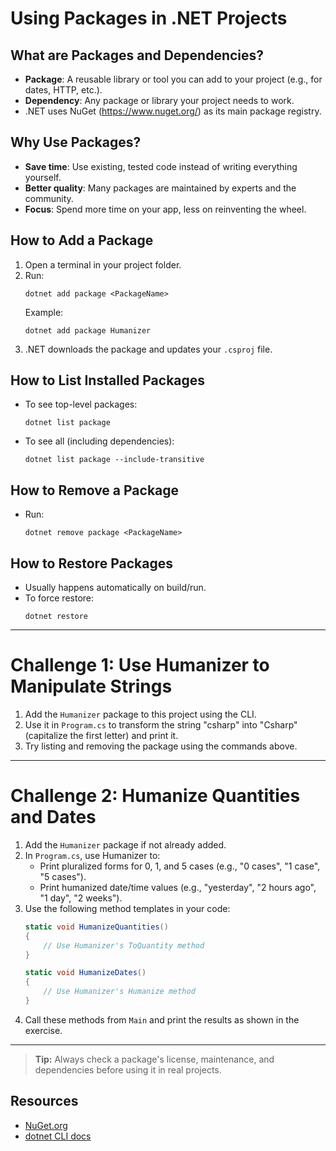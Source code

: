 
# Using Packages in .NET Projects

## What are Packages and Dependencies?
- **Package**: A reusable library or tool you can add to your project (e.g., for dates, HTTP, etc.).
- **Dependency**: Any package or library your project needs to work.
- .NET uses NuGet (https://www.nuget.org/) as its main package registry.

## Why Use Packages?
- **Save time**: Use existing, tested code instead of writing everything yourself.
- **Better quality**: Many packages are maintained by experts and the community.
- **Focus**: Spend more time on your app, less on reinventing the wheel.

## How to Add a Package
1. Open a terminal in your project folder.
2. Run:
   ```
   dotnet add package <PackageName>
   ```
   Example:
   ```
   dotnet add package Humanizer
   ```
3. .NET downloads the package and updates your `.csproj` file.

## How to List Installed Packages
- To see top-level packages:
  ```
  dotnet list package
  ```
- To see all (including dependencies):
  ```
  dotnet list package --include-transitive
  ```

## How to Remove a Package
- Run:
  ```
  dotnet remove package <PackageName>
  ```

## How to Restore Packages
- Usually happens automatically on build/run.
- To force restore:
  ```
  dotnet restore
  ```

---

# Challenge 1: Use Humanizer to Manipulate Strings
1. Add the `Humanizer` package to this project using the CLI.
2. Use it in `Program.cs` to transform the string "csharp" into "Csharp" (capitalize the first letter) and print it.
3. Try listing and removing the package using the commands above.

---

# Challenge 2: Humanize Quantities and Dates
1. Add the `Humanizer` package if not already added.
2. In `Program.cs`, use Humanizer to:
   - Print pluralized forms for 0, 1, and 5 cases (e.g., "0 cases", "1 case", "5 cases").
   - Print humanized date/time values (e.g., "yesterday", "2 hours ago", "1 day", "2 weeks").
3. Use the following method templates in your code:
   ```csharp
   static void HumanizeQuantities()
   {
       // Use Humanizer's ToQuantity method
   }

   static void HumanizeDates()
   {
       // Use Humanizer's Humanize method
   }
   ```
4. Call these methods from `Main` and print the results as shown in the exercise.

---

> **Tip:** Always check a package's license, maintenance, and dependencies before using it in real projects.

## Resources
- [NuGet.org](https://www.nuget.org/)
- [dotnet CLI docs](https://learn.microsoft.com/en-us/dotnet/core/tools/)
